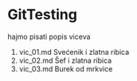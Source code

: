 # GitTesting

hajmo pisati popis viceva

1. vic_01.md Svećenik i zlatna ribica
1. vic_02.md Šef i zlatna ribica
2. vic_03.md Burek od mrkvice
